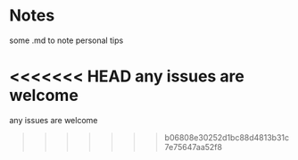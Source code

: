 # Notes
some .md to note personal tips

<<<<<<< HEAD
any issues are welcome
=======
any issues are welcome
>>>>>>> b06808e30252d1bc88d4813b31c7e75647aa52f8
